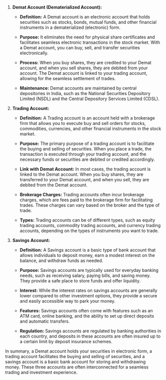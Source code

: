 1. **Demat Account (Dematerialized Account):**
   
   - **Definition:** A Demat account is an electronic account that holds securities such as stocks, bonds, mutual funds, and other financial instruments in a dematerialized (electronic) form.
   
   - **Purpose:** It eliminates the need for physical share certificates and facilitates seamless electronic transactions in the stock market. With a Demat account, you can buy, sell, and transfer securities electronically.

   - **Process:** When you buy shares, they are credited to your Demat account, and when you sell shares, they are debited from your account. The Demat account is linked to your trading account, allowing for the seamless settlement of trades.

   - **Maintenance:** Demat accounts are maintained by central depositories in India, such as the National Securities Depository Limited (NSDL) and the Central Depository Services Limited (CDSL).

2. **Trading Account:**

   - **Definition:** A Trading account is an account held with a brokerage firm that allows you to execute buy and sell orders for stocks, commodities, currencies, and other financial instruments in the stock market.

   - **Purpose:** The primary purpose of a trading account is to facilitate the buying and selling of securities. When you place a trade, the transaction is executed through your trading account, and the necessary funds or securities are debited or credited accordingly.

   - **Link with Demat Account:** In most cases, the trading account is linked to the Demat account. When you buy shares, they are transferred to your Demat account, and when you sell, they are debited from the Demat account.

   - **Brokerage Charges:** Trading accounts often incur brokerage charges, which are fees paid to the brokerage firm for facilitating trades. These charges can vary based on the broker and the type of trade.

   - **Types:** Trading accounts can be of different types, such as equity trading accounts, commodity trading accounts, and currency trading accounts, depending on the types of instruments you want to trade.

3. **Savings Account:**

   - **Definition:** A Savings account is a basic type of bank account that allows individuals to deposit money, earn a modest interest on the balance, and withdraw funds as needed.

   - **Purpose:** Savings accounts are typically used for everyday banking needs, such as receiving salary, paying bills, and saving money. They provide a safe place to store funds and offer liquidity.

   - **Interest:** While the interest rates on savings accounts are generally lower compared to other investment options, they provide a secure and easily accessible way to park your money.

   - **Features:** Savings accounts often come with features such as an ATM card, online banking, and the ability to set up direct deposits and automatic transfers.

   - **Regulation:** Savings accounts are regulated by banking authorities in each country, and deposits in these accounts are often insured up to a certain limit by deposit insurance schemes.

In summary, a Demat account holds your securities in electronic form, a trading account facilitates the buying and selling of securities, and a savings account is a basic bank account for storing and withdrawing money. These three accounts are often interconnected for a seamless trading and investment experience.